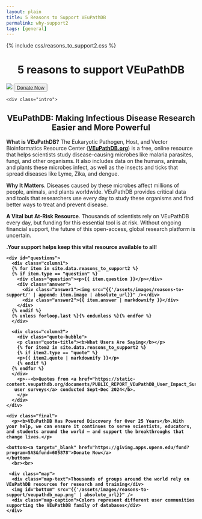 ```yaml
---
layout: plain
title: 5 Reasons to Support VEuPathDB 
permalink: why-support2
tags: [general]
---
```


{% include css/reasons_to_support2.css  %}

<div class="static-content">

  <h1 style="text-align:center">5 reasons to support VEuPathDB</h1>
  <div class="centered">
    <img id="top" src="{{'/assets/images/veupathdb_sub.png' | absolute_url}}" />
    <button><a target="_blank" href="https://giving.apps.upenn.edu/fund?program=SAS&fund=605878">Donate Now</a>
    </button>

    <div class="intro">
  <h2 style="text-align: center;"><b>VEuPathDB: Making Infectious Disease Research Easier and More Powerful</b></h2>

  <p><b>What is VEuPathDB?</b> The Eukaryotic Pathogen, Host, and Vector Bioinformatics Resource Center (<a href="https://veupathdb.org/veupathdb/app"><b>VEuPathDB.org</b></a>) is a free, online resource that helps scientists study disease-causing microbes like malaria parasites, fungi, and other organisms. It also includes data on the humans, animals, and plants these microbes infect, as well as the insects and ticks that spread diseases like Lyme, Zika, and dengue.</p>

  <p><b>Why It Matters</b>. Diseases caused by these microbes affect millions of people, animals, and plants worldwide. VEuPathDB provides critical data and tools that researchers use every day to study these organisms and find better ways to treat and prevent disease.</p>

  <p><b>A Vital but At-Risk Resource</b>. Thousands of scientists rely on VEuPathDB every day, but funding for this essential tool is at risk. Without ongoing financial support, the future of this open-access, global research platform is uncertain.</p>

  <p><b>.<span class="highlight"><b>Your support helps keep this vital resource available to all!</b></p>
  </div>

    <div id="questions">
      <div class="column1">
      {% for item in site.data.reasons_to_support2 %}
      {% if item.type == "question" %}
        <div class="question"><p>{{ item.question }}</p></div>
        <div class="answer">
          <div class="answer1"><img src="{{'/assets/images/reasons-to-support/' | append: item.image | absolute_url}}" /></div> 
          <div class="answer2">{{ item.answer | markdownify }}</div>
        </div>
      {% endif %}
      {% unless forloop.last %}{% endunless %}{% endfor %}
      </div>

      <div class="column2">
        <div class="quote-bubble">
        <p class="quote-title"><b>What Users Are Saying</b></p>
        {% for item2 in site.data.reasons_to_support2 %}
        {% if item2.type == "quote" %}
        <p>{{ item2.quote | markdownify }}</p>
        {% endif %}
      {% endfor %}
      </div>
        <p>--<b>Quotes from <a href="https://static-content.veupathdb.org/documents/PUBLIC_REPORT_VEuPathDB_User_Impact_Sustainability_Survey.pdf">
       user surveys</a> conducted Sept-Dec 2024</b>.
        </p>
      </div>
    </div>
  
    <div class="final">
      <p><b>VEuPathDB Has Powered Discovery for Over 25 Years</b>.With your help, we can ensure it continues to serve scientists, educators, and students around the world — and support the breakthroughs that change lives.</p>

    <button><a target="_blank" href="https://giving.apps.upenn.edu/fund?program=SAS&fund=605878">Donate Now</a>
    </button>
      <br><br>
      
     <div class="map">
      <div class="map-text">Thousands of groups around the world rely on VEuPathDB resources for research and training</div>
      <img id="bottom" src="{{'/assets/images/reasons-to-support/veupathdb_map.png' | absolute_url}}" />
      <div class="map-caption">Colors represent different user communities supporting the VEuPathDB family of databases</div>
    </div>

   </div>

  </div>
</div>

